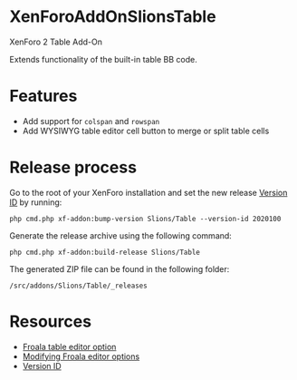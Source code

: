 # XenForoAddOnSlionsTable
XenForo 2 Table Add-On

Extends functionality of the built-in table BB code.

# Features

- Add support for `colspan` and `rowspan`
- Add WYSIWYG table editor cell button to merge or split table cells

# Release process

Go to the root of your XenForo installation and set the new release [Version ID] by running:

`php cmd.php xf-addon:bump-version Slions/Table --version-id 2020100`

Generate the release archive using the following command:

`php cmd.php xf-addon:build-release Slions/Table`

The generated ZIP file can be found in the following folder:

`/src/addons/Slions/Table/_releases`


# Resources

- [Froala table editor option]
- [Modifying Froala editor options]
- [Version ID]

[Froala table editor option]: https://froala.com/wysiwyg-editor/docs/options/#table
[Modifying Froala editor options]: https://xenforo.com/community/threads/modifying-froala-editor-options.161305/
[Version ID]: https://xenforo.com/docs/dev/add-on-structure/#recommended-version-id-format
